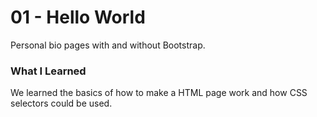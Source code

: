 # 01 - Hello World
Personal bio pages with and without Bootstrap.

### What I Learned
We learned the basics of how to make a HTML page work and how CSS selectors could be used. 
